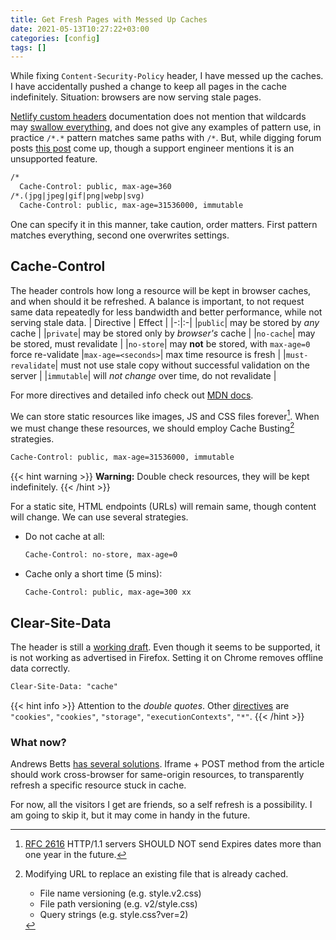 ```yaml
---
title: Get Fresh Pages with Messed Up Caches
date: 2021-05-13T10:27:22+03:00
categories: [config]
tags: []
---
```

While fixing `Content-Security-Policy` header, I have messed up the caches. I have accidentally pushed a change to keep all pages in the cache indefinitely. Situation: browsers are now serving stale pages.
<!--more-->

[Netlify custom headers](https://docs.netlify.com/routing/headers/) documentation does not mention that wildcards may [swallow everything](https://answers.netlify.com/t/confusing-headers-behaviour/17588/3?u=c6p), and does not give any examples of pattern use, in practice `/*.*` pattern matches same paths with `/*`. But, while digging forum posts [this post](https://answers.netlify.com/t/format-of-custom-headers-glob/13037/5?u=c6p) come up, though a support engineer mentions it is an unsupported feature.
```html
/*
  Cache-Control: public, max-age=360
/*.(jpg|jpeg|gif|png|webp|svg)
  Cache-Control: public, max-age=31536000, immutable
```
One can specify it in this manner, take caution, order matters. First pattern matches everything, second one overwrites settings.

## Cache-Control
The header controls how long a resource will be kept in browser caches, and when should it be refreshed. A balance is important, to not request same data repeatedly for less bandwidth and better performance, while not serving stale data.
| Directive | Effect |
|-:|:-|
|`public`| may be stored by *any* cache |
|`private`| may be stored only by *browser's* cache |
|`no-cache`| may be stored, must revalidate |
|`no-store`| may **not** be stored, with `max-age=0` force re-validate 
|`max-age=<seconds>`| max time resource is fresh |
|`must-revalidate`| must not use stale copy without successful validation on the server |
|`immutable`| will *not change* over time, do not revalidate |

For more directives and detailed info check out [MDN docs](https://developer.mozilla.org/en-US/docs/Web/HTTP/Headers/Cache-Control).

We can store static resources like images, JS and CSS files forever[^2]. When we must change these resources, we should employ Cache Busting[^1] strategies.
```html
Cache-Control: public, max-age=31536000, immutable
```
{{< hint warning >}}
**Warning:** Double check resources, they will be kept indefinitely.
{{< /hint >}}

For a static site, HTML endpoints (URLs) will remain same, though content will change. We can use several strategies.
* Do not cache at all:
  ```html
  Cache-Control: no-store, max-age=0
  ```
* Cache only a short time (5 mins):
  ```html
  Cache-Control: public, max-age=300 xx
  ```

## Clear-Site-Data
The header is still a [working draft](https://www.w3.org/TR/clear-site-data). Even though it seems to be supported, it is not working as advertised in Firefox. Setting it on Chrome removes offline data correctly.
```html
Clear-Site-Data: "cache"
```
{{< hint info >}}
Attention to the *double quotes*. Other [directives](https://developer.mozilla.org/en-US/docs/Web/HTTP/Headers/Clear-Site-Data#directives) are `"cookies"`, `"cookies"`, `"storage"`, `"executionContexts"`, `"*"`.
{{< /hint >}}

### What now?
Andrews Betts [has several solutions](https://www.fastly.com/blog/clearing-cache-browser). Iframe + POST method from the article should work cross-browser for same-origin resources, to transparently refresh a specific resource stuck in cache.

For now, all the visitors I get are friends, so a self refresh is a possibility. I am going to skip it, but it may come in handy in the future.

[^1]: Modifying URL to replace an existing file that is already cached. 
    * File name versioning (e.g. style.v2.css)
    * File path versioning (e.g. v2/style.css)
    * Query strings (e.g. style.css?ver=2)
[^2]: [RFC 2616](https://www.ietf.org/rfc/rfc2616.txt) HTTP/1.1 servers SHOULD NOT send Expires dates more than one year in the future.